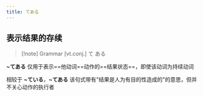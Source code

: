 ```yaml
---
title: てある
---
```

## 表示结果的存续

> [!note] Grammar
> [vt.conj.] て ある

**~てある** 仅用于表示==他动词==动作的==结果状态==，即使该动词为持续动词  

相较于 **~ている**，**~てある** 该句式带有"结果是人为有目的性造成的"的意思，但并不关心动作的执行者  
